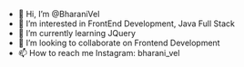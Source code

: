 - 👋 Hi, I’m @BharaniVel
- 👀 I’m interested in FrontEnd Development, Java Full Stack
- 🌱 I’m currently learning JQuery  
- 💞️ I’m looking to collaborate on Frontend Development  
- 📫 How to reach me Instagram: bharani_vel

<!---
BharaniVel/BharaniVel is a ✨ special ✨ repository because its `README.md` (this file) appears on your GitHub profile.
You can click the Preview link to take a look at your changes.
--->
